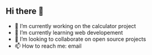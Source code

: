 ## Hi there 👋

- 🔭 I’m currently working on the calculator project
- 🌱 I’m currently learning web developement
- 👯 I’m looking to collaborate on open source projects
- 📫 How to reach me: email


